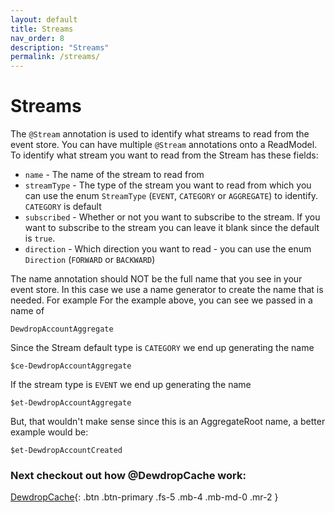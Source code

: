 ```yaml
---
layout: default
title: Streams
nav_order: 8
description: "Streams"
permalink: /streams/
---
```


# Streams
The `@Stream` annotation is used to identify what streams to read from the event store. You can have multiple `@Stream` annotations onto a ReadModel. To identify what stream you want to read from the Stream has these fields:
* `name` - The name of the stream to read from
* `streamType` - The type of the stream you want to read from which you can use the enum `StreamType` (`EVENT`, `CATEGORY` or `AGGREGATE`) to identify. `CATEGORY` is default
* `subscribed` - Whether or not you want to subscribe to the stream. If you want to subscribe to the stream you can leave it blank since the default is `true`.
* `direction` - Which direction you want to read - you can use the enum `Direction` (`FORWARD` or `BACKWARD`)

The name annotation should NOT be the full name that you see in your event store. In this case we use a name generator to create the name that is needed. For example 
For the example above, you can see we passed in a name of 

`DewdropAccountAggregate` 

Since the Stream default type is `CATEGORY` we end up generating the name

`$ce-DewdropAccountAggregate` 

If the stream type is `EVENT` we end up generating the name

`$et-DewdropAccountAggregate` 

But, that wouldn't make sense since this is an AggregateRoot name, a better example would be:

`$et-DewdropAccountCreated`

### Next checkout out how @DewdropCache work:

[DewdropCache](/dewdrop-cache){: .btn .btn-primary .fs-5 .mb-4 .mb-md-0 .mr-2 }